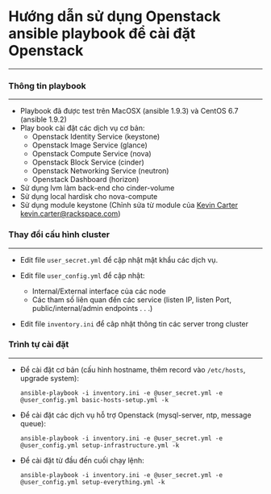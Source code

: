 Hướng dẫn sử dụng Openstack ansible playbook để cài đặt Openstack
=================================================================
---
### Thông tin playbook
---
- Playbook đã được test trên MacOSX (ansible 1.9.3) và CentOS 6.7 (ansible 1.9.2)
- Play book cài đặt các dịch vụ cơ bản:
	* Openstack Identity Service (keystone)
	* Openstack Image Service (glance)
	* Openstack Compute Service (nova)
	* Openstack Block Service (cinder)
	* Openstack Networking Service (neutron)
	* Openstack Dashboard (horizon)
- Sử dụng lvm làm back-end cho cinder-volume
- Sử dụng local hardisk cho nova-compute
- Sử dụng module keystone (Chỉnh sửa từ module của [Kevin Carter <kevin.carter@rackspace.com>](https://github.com/openstack/openstack-ansible/blob/master/playbooks/library/keystone))

### Thay đổi cấu hình cluster
---
- Edit file `user_secret.yml` để cập nhật mật khẩu các dịch vụ.

- Edit file `user_config.yml` để cập nhật:
	* Internal/External interface của các node
	* Các tham số liên quan đến các service (listen IP, listen Port, public/internal/admin endpoints . . .)

- Edit file `inventory.ini` để câp nhật thông tin các server trong cluster

### Trình tự cài đặt
---
- Để cài đặt cơ bản (cấu hình hostname, thêm record vào `/etc/hosts`, upgrade system):

	```ansible-playbook -i inventory.ini -e @user_secret.yml -e @user_config.yml basic-hosts-setup.yml -k```
- Để cài đặt các dịch vụ hỗ trợ Openstack (mysql-server, ntp, message queue):

	```ansible-playbook -i inventory.ini -e @user_secret.yml -e @user_config.yml setup-infrastructure.yml -k```
- Để cài đặt từ đầu đến cuối chạy lệnh:

	```ansible-playbook -i inventory.ini -e @user_secret.yml -e @user_config.yml setup-everything.yml -k```
